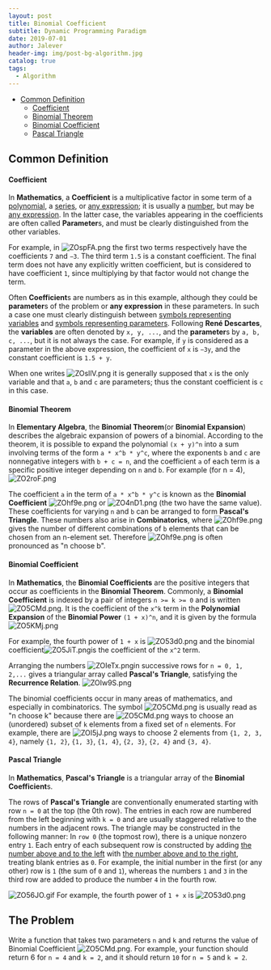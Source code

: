 ```yaml
---
layout: post
title: Binomial Coefficient
subtitle: Dynamic Programming Paradigm
date: 2019-07-01
author: Jalever
header-img: img/post-bg-algorithm.jpg
catalog: true
tags:
  - Algorithm
---
```

- [Common Definition](#common-definition)
    - [Coefficient](#coefficient)
    - [Binomial Theorem](#binomial-theorem)
    - [Binomial Coefficient](#binomial-coefficient)
    - [Pascal Triangle](#pascal-triangle)

## Common Definition
#### Coefficient
In <strong>Mathematics</strong>, a <strong>Coefficient</strong> is a multiplicative factor in some term of a <ins>polynomial</ins>, a <ins>series</ins>, or <ins>any expression</ins>; it is usually a <ins>number</ins>, but may be <ins>any expression</ins>. In the latter case, the variables appearing in the coefficients are often called <strong>Parameter</strong>s, and must be clearly distinguished from the other variables.

For example, in
![ZOspFA.png](https://s2.ax1x.com/2019/07/18/ZOspFA.png)
the first two terms respectively have the coefficients `7` and `−3`. The third term `1.5` is a constant coefficient. The final term does not have any explicitly written coefficient, but is considered to have coefficient `1`, since multiplying by that factor would not change the term.

Often <strong>Coefficient</strong>s are numbers as in this example, although they could be <strong>parameter</strong>s of the problem or <strong>any expression</strong> in these parameters. In such a case one must clearly distinguish between <ins>symbols representing variables</ins> and <ins>symbols representing parameters</ins>. Following <strong>René Descartes</strong>, the <strong>variables</strong> are often denoted by `x, y, ...`, and the <strong>parameter</strong>s by `a, b, c, ...`, but it is not always the case. For example, if `y` is considered as a parameter in the above expression, the coefficient of `x` is `−3y`, and the constant coefficient is `1.5 + y`.

When one writes
![ZOsllV.png](https://s2.ax1x.com/2019/07/18/ZOsllV.png)
it is generally supposed that `x` is the only variable and that `a`, `b` and `c` are parameters; thus the constant coefficient is `c` in this case.

#### Binomial Theorem
In <strong>Elementary Algebra</strong>, the <strong>Binomial Theorem</strong>(or <strong>Binomial Expansion</strong>) describes the algebraic expansion of powers of a binomial. According to the theorem, it is possible to expand the polynomial `(x + y)^n` into a sum involving terms of the form `a * x^b * y^c`, where the exponents `b` and `c` are nonnegative integers with `b + c = n`, and the coefficient `a` of each term is a specific positive integer depending on `n` and `b`. For example (for n = 4),
![ZO2roF.png](https://s2.ax1x.com/2019/07/18/ZO2roF.png)

The coefficient `a` in the term of `a * x^b * y^c` is known as the <strong>Binomial Coefficient</strong> ![ZOhf9e.png](https://s2.ax1x.com/2019/07/18/ZOhf9e.png) or ![ZO4nD1.png](https://s2.ax1x.com/2019/07/18/ZO4nD1.png) (the two have the same value). These coefficients for varying `n` and `b` can be arranged to form <strong>Pascal's Triangle</strong>. These numbers also arise in <strong>Combinatorics</strong>, where ![ZOhf9e.png](https://s2.ax1x.com/2019/07/18/ZOhf9e.png) gives the number of different combinations of `b` elements that can be chosen from an n-element set. Therefore ![ZOhf9e.png](https://s2.ax1x.com/2019/07/18/ZOhf9e.png) is often pronounced as "n choose b".

#### Binomial Coefficient
In <strong>Mathematics</strong>, the <strong>Binomial Coefficients</strong> are the positive integers that occur as coefficients in the <strong>Binomial Theorem</strong>. Commonly, a <strong>Binomial Coefficient</strong> is indexed by a pair of integers `n >= k >= 0` and is written ![ZO5CMd.png](https://s2.ax1x.com/2019/07/18/ZO5CMd.png). It is the coefficient of the `x^k` term in the <strong>Polynomial Expansion</strong> of the <strong>Binomial Power</strong> `(1 + x)^n`, and it is given by the formula
![ZO5KMj.png](https://s2.ax1x.com/2019/07/18/ZO5KMj.png)

For example, the fourth power of `1 + x` is
![ZO53d0.png](https://s2.ax1x.com/2019/07/18/ZO53d0.png)
and the binomial coefficient![ZO5JiT.png](https://s2.ax1x.com/2019/07/18/ZO5JiT.png)is the coefficient of the `x^2` term.

Arranging the numbers ![ZOIeTx.png](https://s2.ax1x.com/2019/07/18/ZOIeTx.png)in successive rows for `n = 0, 1, 2,...` gives a triangular array called <strong>Pascal's Triangle</strong>, satisfying the <strong>Recurrence Relation</strong>.
![ZOIw9S.png](https://s2.ax1x.com/2019/07/18/ZOIw9S.png)

The binomial coefficients occur in many areas of mathematics, and especially in combinatorics. The symbol ![ZO5CMd.png](https://s2.ax1x.com/2019/07/18/ZO5CMd.png) is usually read as "n choose k" because there are ![ZO5CMd.png](https://s2.ax1x.com/2019/07/18/ZO5CMd.png) ways to choose an (unordered) subset of `k` elements from a fixed set of `n` elements. For example, there are ![ZOI5jJ.png](https://s2.ax1x.com/2019/07/18/ZOI5jJ.png) ways to choose 2 elements from `{1, 2, 3, 4}`, namely `{1, 2}`, `{1, 3}`, `{1, 4}`, `{2, 3}`, `{2, 4}` and  `{3, 4}`.

#### Pascal Triangle
In <strong>Mathematics</strong>, <strong>Pascal's Triangle</strong> is a triangular array of the <strong>Binomial Coefficient</strong>s.

The rows of <strong>Pascal's Triangle</strong> are conventionally enumerated starting with row `n = 0` at the top (the 0th row). The entries in each row are numbered from the left beginning with `k = 0` and are usually staggered relative to the numbers in the adjacent rows. The triangle may be constructed in the following manner: In `row 0` (the topmost row), there is a unique nonzero entry `1`. Each entry of each subsequent row is constructed by adding <ins>the number above and to the left</ins> with <ins>the number above and to the right</ins>, treating blank entries as `0`. For example, the initial number in the first (or any other) row is `1` (the sum of `0` and `1`), whereas the numbers `1` and `3` in the third row are added to produce the number `4` in the fourth row.

![ZO56JO.gif](https://s2.ax1x.com/2019/07/18/ZO56JO.gif)
For example, the fourth power of `1 + x` is
![ZO53d0.png](https://s2.ax1x.com/2019/07/18/ZO53d0.png)

## The Problem
Write a function that takes two parameters `n` and `k` and returns the value of Binomial Coefficient ![ZO5CMd.png](https://s2.ax1x.com/2019/07/18/ZO5CMd.png). For example, your function should return 6 for `n = 4` and `k = 2`, and it should return `10` for `n = 5` and `k = 2`.
